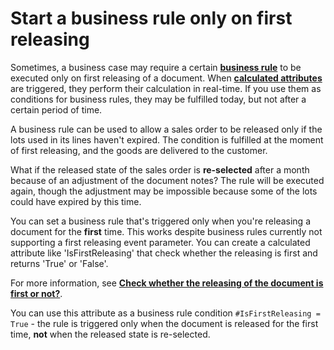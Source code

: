 # Start a business rule only on first releasing

Sometimes, a business case may require a certain **[business rule](https://docs.erp.net/tech/advanced/user-business-rules/index.html)** to be executed only on first releasing of a document. When **[calculated attributes](https://docs.erp.net/tech/advanced/calculated-attributes/index.html)** are triggered, they perform their calculation in real-time. If you use them as conditions for business rules, they may be fulfilled today, but not after a certain period of time.

A business rule can be used to allow a sales order to be released only if the lots used in its lines haven't expired. The condition is fulfilled at the moment of first releasing, and the goods are delivered to the customer. 

What if the released state of the sales order is **re-selected** after a month because of an adjustment of the document notes? The rule will be executed again, though the adjustment may be impossible because some of the lots could have expired by this time. 

You can set a business rule that's triggered only when you're releasing a document for the **first** time. This works despite business rules currently not supporting a first releasing event parameter. You can create a calculated attribute like 'IsFirstReleasing' that check whether the releasing is first and returns 'True' or 'False'. 

For more information, see **[Check whether the releasing of the document is first or not?](https://docs.erp.net/tech/advanced/calculated-attributes/examples/check-for-first-releasing.html)**. 

You can use this attribute as a business rule condition `#IsFirstReleasing = True` - the rule is triggered only when the document is released for the first time, **not** when the released state is re-selected.
